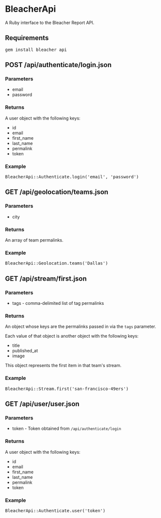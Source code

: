 BleacherApi
===========

A Ruby interface to the Bleacher Report API.

Requirements
------------

<pre>
gem install bleacher_api
</pre>

POST /api/authenticate/login.json
---------------------------------

### Parameters

* email
* password

### Returns

A user object with the following keys:

* id
* email
* first\_name
* last\_name
* permalink
* token

### Example

<pre>
BleacherApi::Authenticate.login('email', 'password')
</pre>

GET /api/geolocation/teams.json
-------------------------------

### Parameters

* city

### Returns

An array of team permalinks.

### Example

<pre>
BleacherApi::Geolocation.teams('Dallas')
</pre>

GET /api/stream/first.json
--------------------------

### Parameters

* tags - comma-delimited list of tag permalinks

### Returns

An object whose keys are the permalinks passed in via the <code>tags</code> parameter.

Each value of that object is another object with the following keys:

* title
* published_at
* image

This object represents the first item in that team's stream.

### Example

<pre>
BleacherApi::Stream.first('san-francisco-49ers')
</pre>

GET /api/user/user.json
-----------------------

### Parameters

* token - Token obtained from <code>/api/authenticate/login</code>

### Returns

A user object with the following keys:

* id
* email
* first\_name
* last\_name
* permalink
* token

### Example

<pre>
BleacherApi::Authenticate.user('token')
</pre>